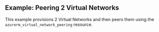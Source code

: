 ## Example: Peering 2 Virtual Networks

This example provisions 2 Virtual Networks and then peers them using the `azurerm_virtual_network_peering` resource.
